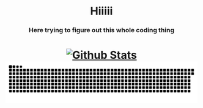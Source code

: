 <h1 align="center">Hiiiii</h1>
<h3 align="center"> Here trying to figure out this whole coding thing </h3>

<h1 align="center"><a href="https://github.com/madelajn/github-readme-stats">
<img src="https://github-readme-stats.vercel.app/api/top-langs/?username=madelajn&layout=compact&bg_color=ff00&title_color=#a425ff&hide_border=True&include_all_commits=true&count_private=true" width="40%" alt="Github Stats"</h1></a>

<picture>
  <source media="(prefers-color-scheme: dark)" srcset="https://raw.githubusercontent.com/madelajn/madelajn/output/github-snake-dark.svg" />
  <source media="(prefers-color-scheme: light)" srcset="https://raw.githubusercontent.com/madelajn/madelajn/output/github-snake.svg" />
  <img alt="github-snake" src="https://raw.githubusercontent.com/madelajn/madelajn/output/github-snake.svg" />
</picture>
